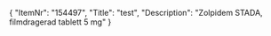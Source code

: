 {
  "ItemNr": "154497",
  "Title": "test",
  "Description": "Zolpidem STADA, filmdragerad tablett 5 mg"
}